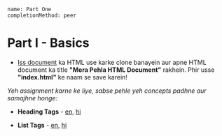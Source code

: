 ```ngMeta
name: Part One
completionMethod: peer
```

# Part I - Basics

- [Iss document](https://docs.google.com/document/u/1/d/1oClVqrg7PgsPzHhHtz1mMBU6gh6zydWINCdP_ABoMl8/edit) ka HTML use karke clone banayein aur apne HTML document ka title **"Mera Pehla HTML Document"** rakhein. Phir usse **"index.html"** ke naam se save karein!

_Yeh assignment karne ke liye, sabse pehle yeh concepts padhne aur samajhne honge:_
  
- **Heading Tags** - [en](http://www.html-5-tutorial.com/h1-h6-tags.htm), [hi](https://docs.google.com/document/d/1o-Q0k0DC1Ad95ZaXsSRt1riVBlAm7HoVcvwLiA__tLM/edit?usp=sharing)

- **List Tags** - [en](http://www.html-5-tutorial.com/ul-ol-tags.htm), [hi](https://docs.google.com/document/d/1MJ6m4U1VJ9ZwbH-tWFV8B133_F8J7z1VkSsXZdma2CQ/edit?usp=sharing)
